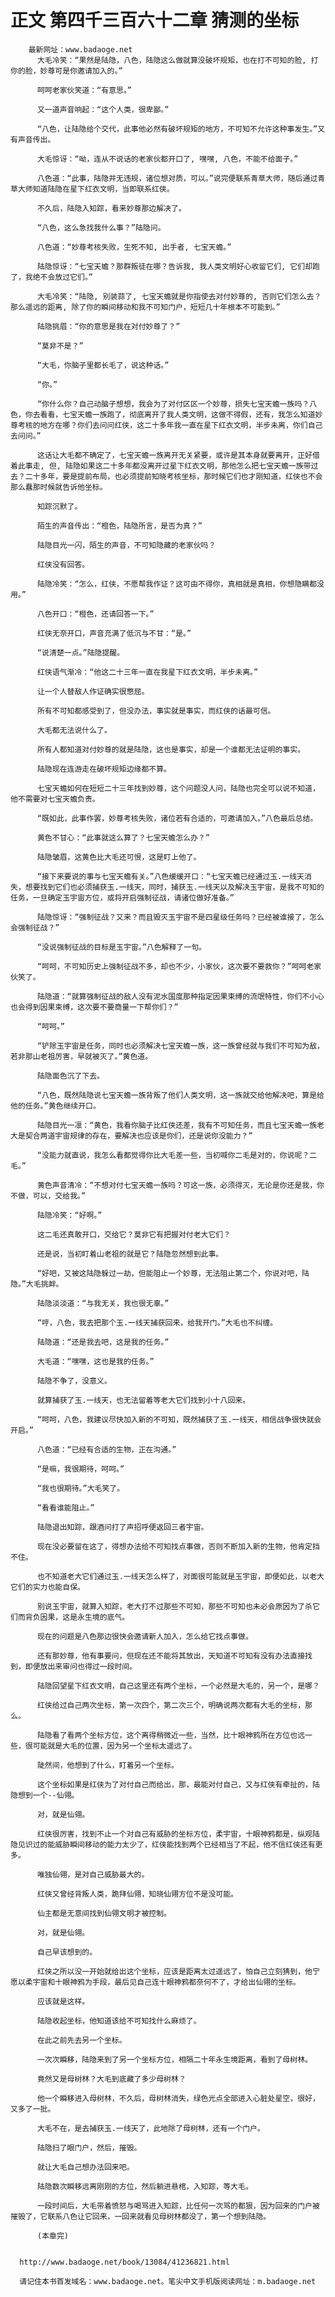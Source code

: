 # 正文 第四千三百六十二章 猜测的坐标
        最新网址：www.badaoge.net
          大毛冷笑：“果然是陆隐，八色，陆隐这么做就算没破坏规矩，也在打不可知的脸, 打你的脸，妙尊可是你邀请加入的。”
      
          呵呵老家伙笑道：“有意思。”
      
          又一道声音响起：“这个人类，很卑鄙。”
      
          “八色，让陆隐给个交代，此事他必然有破坏规矩的地方，不可知不允许这种事发生。”又有声音传出。
      
          大毛惊讶：“呦，连从不说话的老家伙都开口了, 嘿嘿, 八色，不能不给面子。”
      
          八色道：“此事，陆隐并无违规，诸位想对质，可以。”说完便联系青草大师，随后通过青草大师知道陆隐在星下红衣文明，当即联系红侠。
      
          不久后，陆隐入知踪，看来妙尊那边解决了。
      
          “八色，这么急找我什么事？”陆隐问。
      
          八色道：“妙尊考核失败，生死不知, 出手者, 七宝天蟾。”
      
          陆隐惊讶：“七宝天蟾？那群叛徒在哪？告诉我, 我人类文明好心收留它们, 它们却跑了，我绝不会放过它们。”
      
          大毛冷笑：“陆隐, 别装蒜了, 七宝天蟾就是你指使去对付妙尊的, 否则它们怎么去？那么遥远的距离, 除了你的瞬间移动和我不可知门户，短短几十年根本不可能到。”
      
          陆隐挑眉：“你的意思是我在对付妙尊了？”
      
          “莫非不是？”
      
          “大毛，你脑子里都长毛了，说这种话。”
      
          “你。”
      
          “你什么你？自己动脑子想想，我会为了对付区区一个妙尊，损失七宝天蟾一族吗？八色，你去看看，七宝天蟾一族跑了，彻底离开了我人类文明，这做不得假，还有，我怎么知道妙尊考核的地方在哪？你们去问问红侠，这二十多年我一直在星下红衣文明，半步未离，你们自己去问问。”
      
          这话让大毛都不确定了，七宝天蟾一族离开无关紧要，或许是其本身就要离开，正好借着此事走, 但, 陆隐如果这二十多年都没离开过星下红衣文明，那他怎么把七宝天蟾一族带过去？二十多年，要是提前布局，也必须提前知晓考核坐标，那时候它们也才刚知道，红侠也不会那么蠢那时候就告诉他坐标。
      
          知踪沉默了。
      
          陌生的声音传出：“橙色，陆隐所言，是否为真？”
      
          陆隐目光一闪，陌生的声音，不可知隐藏的老家伙吗？
      
          红侠没有回答。
      
          陆隐冷笑：“怎么，红侠，不愿帮我作证？这可由不得你，真相就是真相，你想隐瞒都没用。”
      
          八色开口：“橙色，还请回答一下。”
      
          红侠无奈开口，声音充满了低沉与不甘：“是。”
      
          “说清楚一点。”陆隐提醒。
      
          红侠语气渐冷：“他这二十三年一直在我星下红衣文明，半步未离。”
      
          让一个人替敌人作证确实很憋屈。
      
          所有不可知都感受到了，但没办法，事实就是事实，而红侠的话最可信。
      
          大毛都无法说什么了。
      
          所有人都知道对付妙尊的就是陆隐，这也是事实，却是一个谁都无法证明的事实。
      
          陆隐现在连游走在破坏规矩边缘都不算。
      
          七宝天蟾如何在短短二十三年找到妙尊，这个问题没人问，陆隐也完全可以说不知道，他不需要对七宝天蟾负责。
      
          “既如此，此事作罢，妙尊考核失败，诸位若有合适的，可邀请加入。”八色最后总结。
      
          黄色不甘心：“此事就这么算了？七宝天蟾怎么办？”
      
          陆隐皱眉，这黄色比大毛还可恨，这是盯上他了。
      
          “接下来要说的事与七宝天蟾有关。”八色缓缓开口：“七宝天蟾已经通过玉.一线天消失，想要找到它们也必须捕获玉.一线天，同时，捕获玉.一线天以及解决玉宇宙，是我不可知的任务，一旦确定玉宇宙方位，或将开启强制征战，请诸位做好准备。”
      
          陆隐惊讶：“强制征战？又来？而且毁灭玉宇宙不是四星级任务吗？已经被谁接了，怎么会强制征战？”
      
          “没说强制征战的目标是玉宇宙。”八色解释了一句。
      
          “呵呵，不可知历史上强制征战不多，却也不少，小家伙，这次要不要救你？”呵呵老家伙笑了。
      
          陆隐道：“就算强制征战的敌人没有泥水国度那种指定因果束缚的流氓特性，你们不小心也会得到因果束缚，这次要不要商量一下帮你们？”
      
          “呵呵。”
      
          “铲除玉宇宙是任务，同时也必须解决七宝天蟾一族，这一族曾经就与我们不可知为敌，若非那山老祖厉害，早就被灭了。”黄色道。
      
          陆隐面色沉了下去。
      
          “八色，既然陆隐说七宝天蟾一族背叛了他们人类文明，这一族就交给他解决吧，算是给他的任务。”黄色继续开口。
      
          陆隐目光一凛：“黄色，我看你脑子比红侠还差，我有不可知任务，而且七宝天蟾一族老大是契合两道宇宙规律的存在，要解决也应该是你们，还是说你没能力？”
      
          “没能力就直说，我怎么看都觉得你比大毛差一些，当初喊你二毛是对的，你说呢？二毛。”
      
          黄色声音清冷：“不想对付七宝天蟾一族吗？可这一族，必须得灭，无论是你还是我，你不做，可以，交给我。”
      
          陆隐冷笑：“好啊。”
      
          这二毛还真敢开口，交给它？莫非它有把握对付老大它们？
      
          还是说，当初盯着山老祖的就是它？陆隐忽然想到此事。
      
          “好吧，又被这陆隐躲过一劫，但能阻止一个妙尊，无法阻止第二个，你说对吧，陆隐。”大毛挑衅。
      
          陆隐淡淡道：“与我无关，我也很无辜。”
      
          “哼，八色，我去把那个玉.一线天捕获回来，给我开门。”大毛也不纠缠。
      
          陆隐道：“还是我去吧，这是我的任务。”
      
          大毛道：“嘿嘿，这也是我的任务。”
      
          陆隐不争了，没意义。
      
          就算捕获了玉.一线天，也无法留着等老大它们找到小十八回来。
      
          “呵呵，八色，我建议尽快加入新的不可知，既然捕获了玉.一线天，相信战争很快就会开启。”
      
          八色道：“已经有合适的生物，正在沟通。”
      
          “是嘛，我很期待，呵呵。”
      
          “我也很期待。”大毛笑了。
      
          “看看谁能阻止。”
      
          陆隐退出知踪，跟酒问打了声招呼便返回三者宇宙。
      
          现在没必要留在这了，得想办法给不可知找点事做，否则不断加入新的生物，他肯定挡不住。
      
          也不知道老大它们通过玉.一线天怎么样了，对面很可能就是玉宇宙，即便如此，以老大它们的实力也能自保。
      
          别说玉宇宙，就算入知踪，老大打不过那些不可知，那些不可知也未必会原因为了杀它们而背负因果，这是永生境的底气。
      
          现在的问题是八色那边很快会邀请新人加入，怎么给它找点事做。
      
          还有那妙尊，他有事要问，但现在还不能将其放出，天知道不可知有没有办法直接找到，即便放出来审问也得过一段时间。
      
          陆隐回望星下红衣文明，自己这里还有两个坐标，一个必然是大毛的，另一个，是哪？
      
          红侠给过自己两次坐标，第一次四个，第二次三个，明确说两次都有大毛的坐标，那么。
      
          陆隐看了看两个坐标方位，这个离得稍微近一些，当然，比十眼神鸦所在方位也远一些，很可能就是大毛的位置，因为另一个坐标太遥远了。
      
          陡然间，他想到了什么，盯着另一个坐标。
      
          这个坐标如果是红侠为了对付自己而给出，那，最能对付自己，又与红侠有牵扯的，陆隐想到一个--仙翎。
      
          对，就是仙翎。
      
          红侠很厉害，找到不止一个对自己有威胁的坐标方位，柔宇宙，十眼神鸦都是，纵观陆隐见识过的能威胁瞬间移动的能力太少了，红侠能找到两个已经相当了不起，他不信红侠还有更多。
      
          唯独仙翎，是对自己威胁最大的。
      
          红侠又曾经背叛人类，跪拜仙翎，知晓仙翎方位不是没可能。
      
          仙主都是无意间找到仙翎文明才被控制。
      
          对，就是仙翎。
      
          自己早该想到的。
      
          红侠之所以没一开始就给出这个坐标，应该是距离太过遥远了，怕自己立刻猜到，他宁愿以柔宇宙和十眼神鸦为手段，最后见自己连十眼神鸦都奈何不了，才给出仙翎的坐标。
      
          应该就是这样。
      
          陆隐收起坐标，他知道该给不可知找什么麻烦了。
      
          在此之前先去另一个坐标。
      
          一次次瞬移，陆隐来到了另一个坐标方位，相隔二十年永生境距离，看到了母树林。
      
          竟然又是母树林？大毛到底藏了多少母树林？
      
          他一个瞬移进入母树林，不久后，母树林消失，绿色光点全部进入心脏处星空，很好，又多了一批。
      
          大毛不在，是去捕获玉.一线天了，此地除了母树林，还有一个门户。
      
          陆隐扫了眼门户，然后，摧毁。
      
          就让大毛自己想办法回来吧。
      
          陆隐数次瞬移远离刚刚的方位，然后躺进悬棺，入知踪，等大毛。
      
          一段时间后，大毛带着愤怒与喝骂进入知踪，比任何一次骂的都狠，因为回来的门户被摧毁了，它联系八色让它回来，一回来就看见母树林都没了，第一个想到陆隐。
      
          (本章完)
      
      
      http://www.badaoge.net/book/13084/41236821.html
      
      请记住本书首发域名：www.badaoge.net。笔尖中文手机版阅读网址：m.badaoge.net